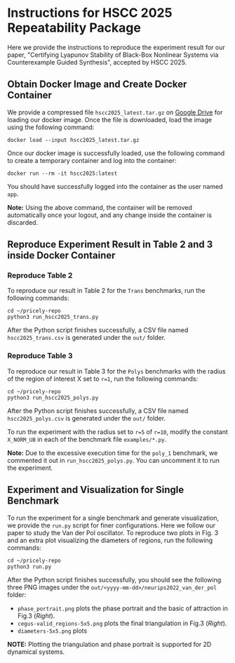 # Instructions for HSCC 2025 Repeatability Package

Here we provide the instructions to reproduce the experiment result for our paper,
"Certifying Lyapunov Stability of Black-Box Nonlinear Systems via Counterexample Guided Synthesis",
accepted by HSCC 2025.


## Obtain Docker Image and Create Docker Container

We provide a compressed file `hscc2025_latest.tar.gz` on [Google Drive] for loading our docker image.
Once the file is downloaded, load the image using the following command:

[Google Drive]: https://drive.google.com/file/d/1EfmdD7c0P9TCkyxo3XpP81Nf9EDlYxSA/view?usp=sharing


```shell
docker load --input hscc2025_latest.tar.gz
```

Once our docker image is successfully loaded,
use the following command to create a temporary container and log into the container:
```shell
docker run --rm -it hscc2025:latest
```
You should have successfully logged into the container as the user named `app`.

**Note:** Using the above command, the container will be removed automatically once your logout, and any change inside the container is discarded.


## Reproduce Experiment Result in Table 2 and 3 inside Docker Container

### Reproduce Table 2

To reproduce our result in Table 2 for the `Trans` benchmarks,
run the following commands:
```shell
cd ~/pricely-repo
python3 run_hscc2025_trans.py
```
After the Python script finishes successfully,
a CSV file named `hscc2025_trans.csv` is generated under the `out/` folder.


### Reproduce Table 3

To reproduce our result in Table 3 for the `Polys` benchmarks with the radius of the region of interest X set to `r=1`,
run the following commands:
```shell
cd ~/pricely-repo
python3 run_hscc2025_polys.py
```
After the Python script finishes successfully,
a CSV file named `hscc2025_polys.csv` is generated under the `out/` folder.

To run the experiment with the radius set to `r=5` of `r=10`,
modify the constant `X_NORM_UB` in each of the benchmark file `examples/*.py`.

**Note:** Due to the excessive execution time for the `poly_1` benchmark,
we commented it out in `run_hscc2025_polys.py`.
You can uncomment it to run the experiment.


## Experiment and Visualization for Single Benchmark

To run the experiment for a single benchmark and generate visualization,
we provide the `run.py` script for finer configurations.
Here we follow our paper to study the Van der Pol oscillator.
To reproduce two plots in Fig. 3 and an extra plot visualizing the diameters of regions,
run the following commands:
```shell
cd ~/pricely-repo
python3 run.py
```
After the Python script finishes successfully,
you should see the following three PNG images under the `out/<yyyy-mm-dd>/neurips2022_van_der_pol` folder:

+ `phase_portrait.png` plots the phase portrait and the basic of attraction in Fig.3 (*Right*).
+ `cegus-valid_regions-5x5.png` plots the final triangulation in Fig.3 (*Right*).
+ `diameters-5x5.png` plots 

**NOTE:** Plotting the triangulation and phase portrait is supported for 2D dynamical systems.

